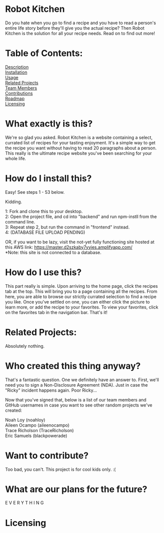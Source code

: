 # Robot Kitchen
Do you hate when you go to find a recipe and you have to read a person's entire life story before they'll give you the actual recipe?  Then Robot Kitchen is the solution for all your recipe needs.  Read on to find out more!

# Table of Contents:
[Description](#what-exactly-is-this)<br/>
[Installation](#how-do-i-install-this)<br/>
[Usage](#how-do-i-use-this)<br/>
[Related Projects](#related-projects)<br/>
[Team Members](#who-created-this-thing-anyway)<br/>
[Contributions](#want-to-contribute)<br/>
[Roadmap](#what-are-our-plans-for-the-future)<br/>
[Licensing](#licensing)<br/>

# What exactly is this?
We're so glad you asked.  Robot Kitchen is a website containing a select, currated list of recipes for your tasting enjoyment.  It's a simple way to get the recipe you want without having to read 20 paragraphs about a person.  This really is the ultimate recipe website you've been searching for your whole life.

# How do I install this?
Easy!  See steps 1 - 53 below.

Kidding.

1: Fork and clone this to your desktop.<br/>
2: Open the project file, and cd into "backend" and run npm-instll from the command line.<br/>
3:  Repeat step 2, but run the command in "frontend" instead.<br/>
4:  (DATABASE FILE UPLOAD PENDING)

OR, if you want to be lazy, visit the not-yet fully functioning site hosted at this AWS link: https://master.d2szkaby7yyies.amplifyapp.com/<br/>
*Note: this site is not connected to a database.


# How do I use this?
This part really is simple.  Upon arriving to the home page, click the recipes tab at the top.  This will bring you to a page containing all the recipes.  From here, you are able to browse our strictly currated selection to find a recipe you like.  Once you've settled on one, you can either click the picture to learn more, or add the recipe to your favorites.  To view your favorites, click on the favorites tab in the navigation bar.  That's it!

# Related Projects:
Absolutely nothing.

# Who created this thing anyway?
That's a fantastic question.  One we definitely have an answer to.  First, we'll need you to sign a Non-Disclosure Agreement (NDA).  Just in case the "Ricky" incident happens again.  Poor Ricky...

Now that you've signed that, below is a list of our team members and GitHub usernames in case you want to see other random projects we've created:<br/>

Noah Loy (noahloy)<br/>
Aileen Ocampo (aileenocampo)<br/>
Trace Richolson (TraceRicholson)<br/>
Eric Samuels (blackpowerade)<br/>

# Want to contribute?
Too bad, you can't.  This project is for cool kids only. :(

# What are our plans for the future?
E V E R Y T H I N G

# Licensing

